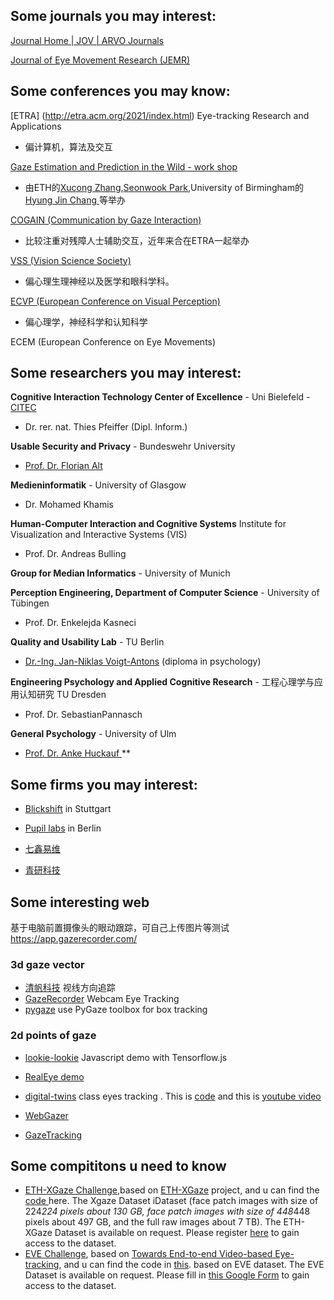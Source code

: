 <!--
 * @Description: 
 * @Author: RichardoMu
 * @Date: 2021-05-12 18:43:17
 * @LastEditTime: 2021-05-12 19:49:46
 * @LastEditors: RichardoMu
-->
## Some journals you may interest:  
[Journal Home | JOV | ARVO Journals ](https://jov.arvojournals.org/)

[Journal of Eye Movement Research (JEMR)](https://bop.unibe.ch/jemr)

## Some conferences you may know:
[ETRA] (http://etra.acm.org/2021/index.html) Eye-tracking Research and Applications

* 偏计算机，算法及交互 

[Gaze Estimation and Prediction in the Wild - work shop](https://gazeworkshop.github.io/2021/)
* 由ETH的[Xucong Zhang](https://ait.ethz.ch/people/zhang/),[Seonwook Park](https://ait.ethz.ch/people/spark/),University of Birmingham的[Hyung Jin Chang ](https://hyungjinchang.wordpress.com/)等举办

[COGAIN (Communication by Gaze Interaction)](https://www.cogain.org/)

* 比较注重对残障人士辅助交互，近年来合在ETRA一起举办

[VSS (Vision Science Society)](https://www.visionsciences.org/)

* 偏心理生理神经以及医学和眼科学科。

[ECVP (European Conference on Visual Perception) ](http://ecvp.org/)

* 偏心理学，神经科学和认知科学

ECEM (European Conference on Eye Movements)

## Some researchers you may interest:
**Cognitive Interaction Technology Center of Excellence** - Uni Bielefeld - [CITEC ](https://www.cit-ec.de/en)

* Dr. rer. nat. Thies Pfeiffer (Dipl. Inform.) 

**Usable Security and Privacy** - Bundeswehr University 

* [Prof. Dr. Florian Alt ](http://www.florian-alt.org/academic/)

**Medieninformatik** - University of Glasgow 

* Dr. Mohamed Khamis 

**Human-Computer Interaction and Cognitive Systems** Institute for Visualization and Interactive 
Systems (VIS) 

* Prof. Dr. Andreas Bulling 

**Group for Median Informatics** - University of Munich 

**Perception Engineering, Department of Computer Science** - University of Tübingen 

* Prof. Dr. Enkelejda Kasneci 

**Quality and Usability Lab** - TU Berlin 

* [Dr.-Ing. Jan-Niklas Voigt-Antons](https://www.qu.tu-berlin.de/menue/team/senior_researchers/antons_jan_niklas/) (diploma in psychology) 

**Engineering Psychology and Applied Cognitive Research** - 工程心理学与应用认知研究 TU Dresden 

* Prof. Dr. SebastianPannasch 

**General Psychology** - University of Ulm 

* [Prof. Dr. Anke Huckauf ](https://www.uni-ulm.de/in/psy-allg/team/anke-huckauf/)
** 

## Some firms you may interest:  

* [Blickshift](https://www.blickshift.com/) in Stuttgart 

* [Pupil labs](https://pupil-labs.com/) in Berlin 

* [七鑫易维 ](https://www.7invensun.com/)

* [青研科技](http://www.qingtech.com.cn/jj/index_14.aspx)

## Some interesting web  

基于电脑前置摄像头的眼动跟踪，可自己上传图片等测试  https://app.gazerecorder.com/
### 3d gaze vector

* [清帆科技](https://www.qingfan.com/resources) 视线方向追踪
* [GazeRecorder](https://gazerecorder.com/download-gazerecorder/) Webcam Eye Tracking
* [pygaze](http://www.pygaze.org/) use PyGaze toolbox for box tracking 

### 2d points of gaze 
* [lookie-lookie](https://cpury.github.io/lookie-lookie/) Javascript demo with Tensorflow.js

* [RealEye demo](https://www.realeye.io/test/172d467f-b8bf-45e4-b11a-d2f24f788d12/run)
* [digital-twins](https://www.edusense.io/digital-twins) class eyes tracking . This is [code](https://github.com/edusense/ClassroomDigitialTwins) and this is [youtube video](https://www.youtube.com/watch?v=N2nW7sHL2Ng)
* [WebGazer](https://github.com/brownhci/WebGazer)
* [GazeTracking](https://github.com/antoinelame/GazeTracking)

## Some compititons u need to know
* [ETH-XGaze Challenge](https://competitions.codalab.org/competitions/28930),based on [ETH-XGaze](https://ait.ethz.ch/projects/2020/ETH-XGaze/) project, and u can find the [code ](https://github.com/xucong-zhang/ETH-XGaze) here. The Xgaze Dataset iDataset (face patch images with size of 224*224 pixels about 130 GB, face patch images with size of 448*448 pixels about 497 GB, and the full raw images about 7 TB). The ETH-XGaze Dataset is available on request. Please register [here](https://docs.google.com/forms/d/e/1FAIpQLScaGNYTVI7-h8ZHu9y_kQzhC1Ab4fo4fXtRDMNZ5y2wpLx3MA/viewform?usp=sf_link) to gain access to the dataset.
* [EVE Challenge](https://competitions.codalab.org/competitions/28954), based on [Towards End-to-end Video-based Eye-tracking](https://ait.ethz.ch/projects/2020/EVE/), and u can find the code in [this](https://github.com/swook/EVE/). based on EVE dataset. The EVE Dataset is available on request. Please fill in [this Google Form](https://docs.google.com/forms/d/e/1FAIpQLSfZtMVpNbWV9yHX5toXVzVpDpOENy-SB7XfMIx5V6u7sITuNg/viewform?usp=sf_link) to gain access to the dataset.